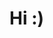 # Hi :)

<!---
JSmol/JSmol is a ✨ special ✨ repository because its `README.md` (this file) appears on your GitHub profile.
You can click the Preview link to take a look at your changes.
--->

